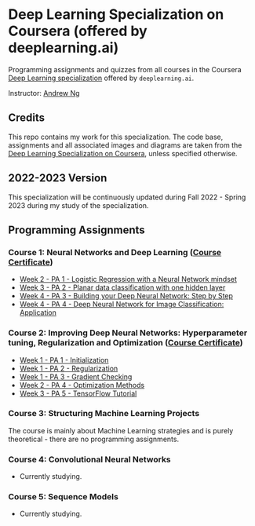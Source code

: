 # Deep Learning Specialization on Coursera (offered by deeplearning.ai)

Programming assignments and quizzes from all courses in the Coursera [Deep Learning specialization](https://www.coursera.org/specializations/deep-learning) offered by `deeplearning.ai`.

Instructor: [Andrew Ng](http://www.andrewng.org/)

## Credits

This repo contains my work for this specialization. The code base, assignments and all associated images and diagrams are taken from the [Deep Learning Specialization on Coursera](https://www.coursera.org/specializations/deep-learning), unless specified otherwise.

## 2022-2023 Version

This specialization will be continuously updated during Fall 2022 - Spring 2023 during my study of the specialization.

## Programming Assignments

### Course 1: Neural Networks and Deep Learning ([Course Certificate](https://github.com/MeguSmurfy/deep-learning-specialization-coursera/blob/main/C1%20-%20Neural%20Networks%20and%20Deep%20Learning/C1%20Certificate.pdf))

  - [Week 2 - PA 1 - Logistic Regression with a Neural Network mindset](https://github.com/MeguSmurfy/deep-learning-specialization-coursera/blob/main/C1%20-%20Neural%20Networks%20and%20Deep%20Learning/Logistic_Regression_with_a_Neural_Network_mindset.ipynb)
  - [Week 3 - PA 2 - Planar data classification with one hidden layer](https://github.com/MeguSmurfy/deep-learning-specialization-coursera/blob/main/C1%20-%20Neural%20Networks%20and%20Deep%20Learning/Planar_data_classification_with_one_hidden_layer.ipynb)
  - [Week 4 - PA 3 - Building your Deep Neural Network: Step by Step](https://github.com/MeguSmurfy/deep-learning-specialization-coursera/blob/main/C1%20-%20Neural%20Networks%20and%20Deep%20Learning/Building_your_Deep_Neural_Network_Step_by_Step.ipynb)
  - [Week 4 - PA 4 - Deep Neural Network for Image Classification: Application](https://github.com/MeguSmurfy/deep-learning-specialization-coursera/blob/main/C1%20-%20Neural%20Networks%20and%20Deep%20Learning/Deep%20Neural%20Network%20-%20Application.ipynb)

### Course 2: Improving Deep Neural Networks: Hyperparameter tuning, Regularization and Optimization ([Course Certificate](https://github.com/MeguSmurfy/deep-learning-specialization-coursera/blob/main/C2%20-%20Improving%20Deep%20Neural%20Networks%20-%20Hyperparameter%20Tuning%2C%20Regularization%20and%20Optimization/C2%20Certificate.pdf))

  - [Week 1 - PA 1 - Initialization](https://github.com/MeguSmurfy/deep-learning-specialization-coursera/blob/main/C2%20-%20Improving%20Deep%20Neural%20Networks%20-%20Hyperparameter%20Tuning%2C%20Regularization%20and%20Optimization/Initialization.ipynb)
  - [Week 1 - PA 2 - Regularization](https://github.com/MeguSmurfy/deep-learning-specialization-coursera/blob/main/C2%20-%20Improving%20Deep%20Neural%20Networks%20-%20Hyperparameter%20Tuning%2C%20Regularization%20and%20Optimization/Regularization.ipynb)
  - [Week 1 - PA 3 - Gradient Checking](https://github.com/MeguSmurfy/deep-learning-specialization-coursera/blob/main/C2%20-%20Improving%20Deep%20Neural%20Networks%20-%20Hyperparameter%20Tuning%2C%20Regularization%20and%20Optimization/Gradient_Checking.ipynb)
  - [Week 2 - PA 4 - Optimization Methods](https://github.com/MeguSmurfy/deep-learning-specialization-coursera/blob/main/C2%20-%20Improving%20Deep%20Neural%20Networks%20-%20Hyperparameter%20Tuning%2C%20Regularization%20and%20Optimization/Optimization_methods.ipynb)
  - [Week 3 - PA 5 - TensorFlow Tutorial](https://github.com/MeguSmurfy/deep-learning-specialization-coursera/blob/main/C2%20-%20Improving%20Deep%20Neural%20Networks%20-%20Hyperparameter%20Tuning%2C%20Regularization%20and%20Optimization/Tensorflow_introduction.ipynb)

### Course 3: Structuring Machine Learning Projects

  The course is mainly about Machine Learning strategies and is purely theoretical - there are no programming assignments.
  
### Course 4: Convolutional Neural Networks

  - Currently studying.
  
### Course 5: Sequence Models

  - Currently studying.
